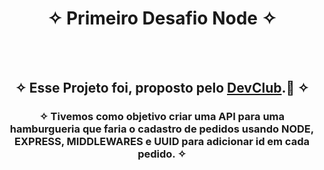 <div align="center">
  
# ✧ Primeiro Desafio Node ✧
<br> <br>

## ✧ Esse Projeto foi, proposto pelo <a href="https://rodolfomori.com.br/devclub/" target="_blank">DevClub</a>.🚀 ✧
### ✧ Tivemos como objetivo criar uma API para uma hamburgueria que faria o cadastro de pedidos usando NODE, EXPRESS, MIDDLEWARES e UUID para adicionar id em cada pedido. ✧

